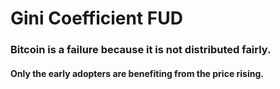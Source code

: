 # Gini Coefficient FUD

### Bitcoin is a failure because it is not distributed fairly.

#### Only the early adopters are benefiting from the price rising.
